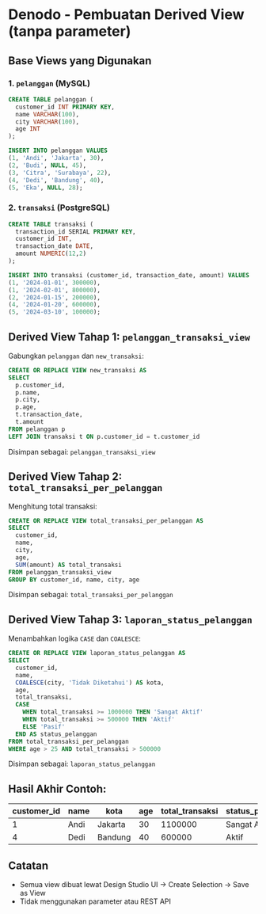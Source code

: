 
# Denodo - Pembuatan Derived View (tanpa parameter)

## Base Views yang Digunakan

### 1. `pelanggan` (MySQL)
```sql
CREATE TABLE pelanggan (
  customer_id INT PRIMARY KEY,
  name VARCHAR(100),
  city VARCHAR(100),
  age INT
);

INSERT INTO pelanggan VALUES
(1, 'Andi', 'Jakarta', 30),
(2, 'Budi', NULL, 45),
(3, 'Citra', 'Surabaya', 22),
(4, 'Dedi', 'Bandung', 40),
(5, 'Eka', NULL, 28);
```

### 2. `transaksi` (PostgreSQL)
```sql
CREATE TABLE transaksi (
  transaction_id SERIAL PRIMARY KEY,
  customer_id INT,
  transaction_date DATE,
  amount NUMERIC(12,2)
);

INSERT INTO transaksi (customer_id, transaction_date, amount) VALUES
(1, '2024-01-01', 300000),
(1, '2024-02-01', 800000),
(2, '2024-01-15', 200000),
(4, '2024-01-20', 600000),
(5, '2024-03-10', 100000);
```

## Derived View Tahap 1: `pelanggan_transaksi_view`

Gabungkan `pelanggan` dan `new_transaksi`:

```sql
CREATE OR REPLACE VIEW new_transaksi AS
SELECT 
  p.customer_id,
  p.name,
  p.city,
  p.age,
  t.transaction_date,
  t.amount
FROM pelanggan p
LEFT JOIN transaksi t ON p.customer_id = t.customer_id
```

Disimpan sebagai: `pelanggan_transaksi_view`

## Derived View Tahap 2: `total_transaksi_per_pelanggan`

Menghitung total transaksi:

```sql
CREATE OR REPLACE VIEW total_transaksi_per_pelanggan AS
SELECT
  customer_id,
  name,
  city,
  age,
  SUM(amount) AS total_transaksi
FROM pelanggan_transaksi_view
GROUP BY customer_id, name, city, age
```

Disimpan sebagai: `total_transaksi_per_pelanggan`

## Derived View Tahap 3: `laporan_status_pelanggan`

Menambahkan logika `CASE` dan `COALESCE`:

```sql
CREATE OR REPLACE VIEW laporan_status_pelanggan AS
SELECT
  customer_id,
  name,
  COALESCE(city, 'Tidak Diketahui') AS kota,
  age,
  total_transaksi,
  CASE 
    WHEN total_transaksi >= 1000000 THEN 'Sangat Aktif'
    WHEN total_transaksi >= 500000 THEN 'Aktif'
    ELSE 'Pasif'
  END AS status_pelanggan
FROM total_transaksi_per_pelanggan
WHERE age > 25 AND total_transaksi > 500000
```

Disimpan sebagai: `laporan_status_pelanggan`

## Hasil Akhir Contoh:

| customer_id | name  | kota     | age | total_transaksi | status_pelanggan |
|-------------|-------|----------|-----|------------------|------------------|
| 1           | Andi  | Jakarta  | 30  | 1100000          | Sangat Aktif     |
| 4           | Dedi  | Bandung  | 40  | 600000           | Aktif            |

## Catatan
- Semua view dibuat lewat Design Studio UI → Create Selection → Save as View
- Tidak menggunakan parameter atau REST API
